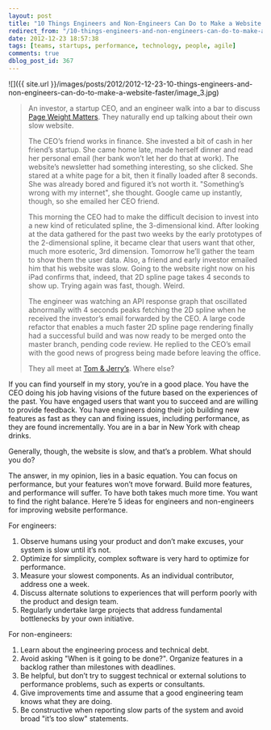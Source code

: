 ```yaml
---
layout: post
title: "10 Things Engineers and Non-Engineers Can Do to Make a Website Faster"
redirect_from: "/10-things-engineers-and-non-engineers-can-do-to-make-a-website-faster/"
date: 2012-12-23 18:57:38
tags: [teams, startups, performance, technology, people, agile]
comments: true
dblog_post_id: 367
---
```

![]({{ site.url }}/images/posts/2012/2012-12-23-10-things-engineers-and-non-engineers-can-do-to-make-a-website-faster/image_3.jpg)

> An investor, a startup CEO, and an engineer walk into a bar to discuss [Page Weight Matters](https://blog.chriszacharias.com/page-weight-matters). They naturally end up talking about their own slow website.
>
> The CEO’s friend works in finance. She invested a bit of cash in her friend’s startup. She came home late, made herself dinner and read her personal email (her bank won’t let her do that at work). The website’s newsletter had something interesting, so she clicked. She stared at a white page for a bit, then it finally loaded after 8 seconds. She was already bored and figured it’s not worth it. "Something’s wrong with my internet", she thought. Google came up instantly, though, so she emailed her CEO friend.
>
> This morning the CEO had to make the difficult decision to invest into a new kind of reticulated spline, the 3-dimensional kind. After looking at the data gathered for the past two weeks by the early prototypes of the 2-dimensional spline, it became clear that users want that other, much more esoteric, 3rd dimension. Tomorrow he’ll gather the team to show them the user data. Also, a friend and early investor emailed him that his website was slow. Going to the website right now on his iPad confirms that, indeed, that 2D spline page takes 4 seconds to show up. Trying again was fast, though. Weird.
>
> The engineer was watching an API response graph that oscillated abnormally with 4 seconds peaks fetching the 2D spline when he received the investor’s email forwarded by the CEO. A large code refactor that enables a much faster 2D spline page rendering finally had a successful build and was now ready to be merged onto the master branch, pending code review. He replied to the CEO’s email with the good news of progress being made before leaving the office.
>
> They all meet at [Tom & Jerry’s](https://www.yelp.com/biz/tom-and-jerrys-new-york). Where else?

If you can find yourself in my story, you’re in a good place. You have the CEO doing his job having visions of the future based on the experiences of the past. You have engaged users that want you to succeed and are willing to provide feedback. You have engineers doing their job building new features as fast as they can and fixing issues, including performance, as they are found incrementally. You are in a bar in New York with cheap drinks.

Generally, though, the website is slow, and that’s a problem. What should you do?

The answer, in my opinion, lies in a basic equation. You can focus on performance, but your features won’t move forward. Build more features, and performance will suffer. To have both takes much more time. You want to find the right balance. Here’re 5 ideas for engineers and non-engineers for improving website performance.

For engineers:

1. Observe humans using your product and don’t make excuses, your system is slow until it’s not.
2. Optimize for simplicity, complex software is very hard to optimize for performance.
3. Measure your slowest components. As an individual contributor, address one a week.
4. Discuss alternate solutions to experiences that will perform poorly with the product and design team.
5. Regularly undertake large projects that address fundamental bottlenecks by your own initiative.

For non-engineers:

1. Learn about the engineering process and technical debt.
2. Avoid asking "When is it going to be done?". Organize features in a backlog rather than milestones with deadlines.
3. Be helpful, but don’t try to suggest technical or external solutions to performance problems, such as experts or consultants.
4. Give improvements time and assume that a good engineering team knows what they are doing.
5. Be constructive when reporting slow parts of the system and avoid broad "it’s too slow" statements.

